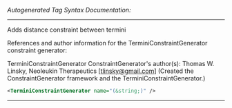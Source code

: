<!-- THIS IS AN AUTOGENERATED FILE: Don't edit it directly, instead change the schema definition in the code itself. -->

_Autogenerated Tag Syntax Documentation:_

---
Adds distance constraint between termini

References and author information for the TerminiConstraintGenerator constraint generator:

TerminiConstraintGenerator ConstraintGenerator's author(s):
Thomas W. Linsky, Neoleukin Therapeutics [tlinsky@gmail.com]  (Created the ConstraintGenerator framework and the TerminiConstraintGenerator.)

```xml
<TerminiConstraintGenerator name="(&string;)" />
```



---
